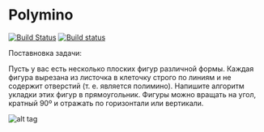 # Polymino
[![Build Status](https://travis-ci.org/BMSTU732/Polymino.svg?branch=master)](https://travis-ci.org/BMSTU732/Polymino)
[![Build status](https://ci.appveyor.com/api/projects/status/alghmu7qcj8md5gi?svg=true)](https://ci.appveyor.com/project/BMSTU732/Polymino)

Поставновка задачи:

Пусть у вас есть несколько плоских фигур различной формы. Каждая
фигура вырезана из листочка в клеточку строго по линиям и не содержит
отверстий (т. е. является полимино). Напишите алгоритм укладки этих
фигур в прямоугольник. Фигуры можно вращать на угол, кратный 90º и
отражать по горизонтали или вертикали.

![alt tag](https://octodex.github.com/images/nyantocat.gif)
